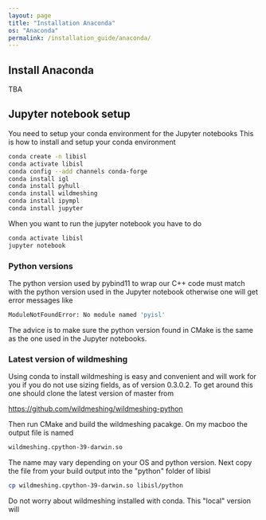 ```yaml
---
layout: page
title: "Installation Anaconda"
os: "Anaconda"
permalink: /installation_guide/anaconda/
---
```

## Install Anaconda
TBA
## Jupyter notebook setup
You need to setup your conda environment for the Jupyter notebooks
This is how to install and setup your conda environment

```bash
conda create -n libisl
conda activate libisl
conda config --add channels conda-forge
conda install igl
conda install pyhull
conda install wildmeshing
conda install ipympl
conda install jupyter
```

When you want to run the jupyter notebook you have to do

```bash
conda activate libisl
jupyter notebook
```

### Python versions
The python version used by pybind11 to wrap our C++ code must match with the python version used in the Jupyter notebook otherwise one will get error messages like

```bash
ModuleNotFoundError: No module named 'pyisl'
```
The advice is to make sure the python version found in CMake is the same as the one used in the Jupyter notebooks.

### Latest version of wildmeshing 

Using conda to install wildmeshing is easy and convenient and will work for you if you do not use sizing fields, as of version 0.3.0.2. To get around this one should clone the latest version of master from

https://github.com/wildmeshing/wildmeshing-python

Then run CMake and build the wildmeshing pacakge. On my macboo the output file is named

```bash
wildmeshing.cpython-39-darwin.so
```

The name may vary depending on your OS and python version. Next copy the file from your build output into the "python" folder of libisl

```bash
cp wildmeshing.cpython-39-darwin.so libisl/python
```

Do not worry about wildmeshing installed with conda. This "local" version will